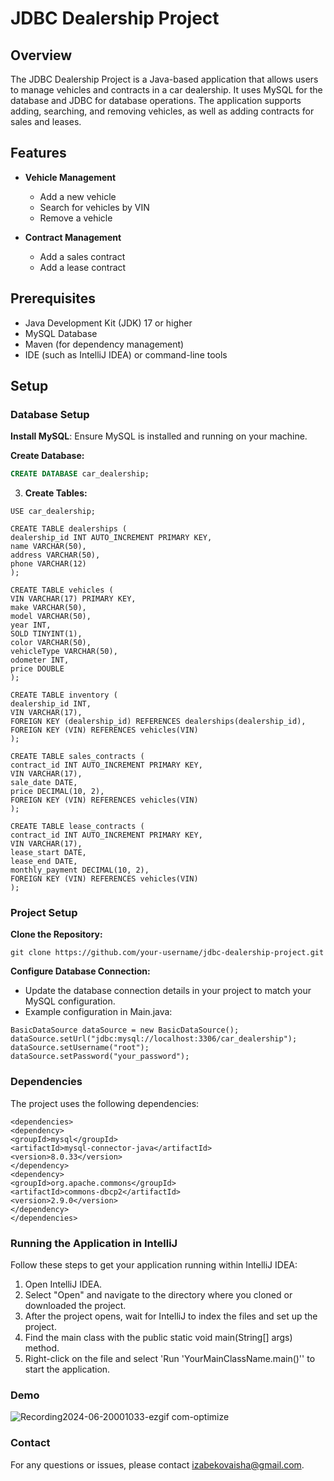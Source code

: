 # JDBC Dealership Project

## Overview

The JDBC Dealership Project is a Java-based application that allows users to manage vehicles and contracts in a car dealership. It uses MySQL for the database and JDBC for database operations. The application supports adding, searching, and removing vehicles, as well as adding contracts for sales and leases.

## Features

- **Vehicle Management**
    - Add a new vehicle
    - Search for vehicles by VIN
    - Remove a vehicle

- **Contract Management**
    - Add a sales contract
    - Add a lease contract

## Prerequisites

- Java Development Kit (JDK) 17 or higher
- MySQL Database
- Maven (for dependency management)
- IDE (such as IntelliJ IDEA) or command-line tools

## Setup
### Database Setup

**Install MySQL**: Ensure MySQL is installed and running on your machine.

**Create Database:**
   ```sql
   CREATE DATABASE car_dealership;
   ``` 

3. **Create Tables:**
````
USE car_dealership;

CREATE TABLE dealerships (
dealership_id INT AUTO_INCREMENT PRIMARY KEY,
name VARCHAR(50),
address VARCHAR(50),
phone VARCHAR(12)
);

CREATE TABLE vehicles (
VIN VARCHAR(17) PRIMARY KEY,
make VARCHAR(50),
model VARCHAR(50),
year INT,
SOLD TINYINT(1),
color VARCHAR(50),
vehicleType VARCHAR(50),
odometer INT,
price DOUBLE
);

CREATE TABLE inventory (
dealership_id INT,
VIN VARCHAR(17),
FOREIGN KEY (dealership_id) REFERENCES dealerships(dealership_id),
FOREIGN KEY (VIN) REFERENCES vehicles(VIN)
);

CREATE TABLE sales_contracts (
contract_id INT AUTO_INCREMENT PRIMARY KEY,
VIN VARCHAR(17),
sale_date DATE,
price DECIMAL(10, 2),
FOREIGN KEY (VIN) REFERENCES vehicles(VIN)
);

CREATE TABLE lease_contracts (
contract_id INT AUTO_INCREMENT PRIMARY KEY,
VIN VARCHAR(17),
lease_start DATE,
lease_end DATE,
monthly_payment DECIMAL(10, 2),
FOREIGN KEY (VIN) REFERENCES vehicles(VIN)
);
````

### Project Setup 
**Clone the Repository:**
````
git clone https://github.com/your-username/jdbc-dealership-project.git
````

**Configure Database Connection:**
* Update the database connection details in your project to match your MySQL configuration.
* Example configuration in Main.java:
````
BasicDataSource dataSource = new BasicDataSource();
dataSource.setUrl("jdbc:mysql://localhost:3306/car_dealership");
dataSource.setUsername("root");
dataSource.setPassword("your_password");
````

### Dependencies
The project uses the following dependencies:
````
<dependencies>
<dependency>
<groupId>mysql</groupId>
<artifactId>mysql-connector-java</artifactId>
<version>8.0.33</version>
</dependency>
<dependency>
<groupId>org.apache.commons</groupId>
<artifactId>commons-dbcp2</artifactId>
<version>2.9.0</version>
</dependency>
</dependencies>
````

### Running the Application in IntelliJ
Follow these steps to get your application running within IntelliJ IDEA:

1. Open IntelliJ IDEA.
2. Select "Open" and navigate to the directory where you cloned or downloaded the project.
3. After the project opens, wait for IntelliJ to index the files and set up the project.
4. Find the main class with the public static void main(String[] args) method.
5. Right-click on the file and select 'Run 'YourMainClassName.main()'' to start the application.

### Demo
![Recording2024-06-20001033-ezgif com-optimize](https://github.com/izabekovaisha/jdbc-dealership-project/assets/166551874/2f680201-6e48-47df-abba-e9fe1a0b7d0b)

### Contact
For any questions or issues, please contact [izabekovaisha@gmail.com]().
